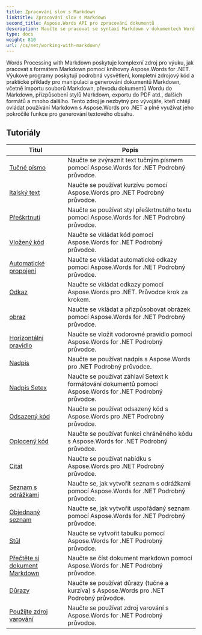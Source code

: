 ```yaml
---
title: Zpracování slov s Markdown
linktitle: Zpracování slov s Markdown
second_title: Aspose.Words API pro zpracování dokumentů
description: Naučte se pracovat se syntaxí Markdown v dokumentech Word pomocí Aspose.Words for .NET pomocí těchto podrobných výukových programů a praktických příkladů.
type: docs
weight: 810
url: /cs/net/working-with-markdown/
---
```


Words Processing with Markdown poskytuje komplexní zdroj pro výuku, jak pracovat s formátem Markdown pomocí knihovny Aspose.Words for .NET. Výukové programy poskytují podrobná vysvětlení, kompletní zdrojový kód a praktické příklady pro manipulaci a generování dokumentů Markdown, včetně importu souborů Markdown, převodu dokumentů Wordu do Markdown, přizpůsobení stylů Markdown, exportu do PDF atd., dalších formátů a mnoho dalšího. Tento zdroj je nezbytný pro vývojáře, kteří chtějí ovládat používání Markdown s Aspose.Words pro .NET a plně využívat jeho pokročilé funkce pro generování textového obsahu.

 ## Tutoriály
| Titul | Popis |
| --- | --- |
| [Tučné písmo](./bold-text/) | Naučte se zvýraznit text tučným písmem pomocí Aspose.Words for .NET Podrobný průvodce. |
| [Italský text](./italic-text/) | Naučte se používat kurzívu pomocí Aspose.Words pro .NET Podrobný průvodce. |
| [Přeškrtnutí](./strikethrough/) | Naučte se používat styl přeškrtnutého textu pomocí Aspose.Words for .NET Podrobný průvodce. |
| [Vložený kód](./inline-code/) | Naučte se vkládat kód pomocí Aspose.Words for .NET Podrobný průvodce. |
| [Automatické propojení](./autolink/) | Naučte se vkládat automatické odkazy pomocí Aspose.Words for .NET Podrobný průvodce. |
| [Odkaz](./link/) | Naučte se vkládat odkazy pomocí Aspose.Words pro .NET. Průvodce krok za krokem. |
| [obraz](./image/) | Naučte se vkládat a přizpůsobovat obrázek pomocí Aspose.Words for .NET Podrobný průvodce. |
| [Horizontální pravidlo](./horizontal-rule/) | Naučte se vložit vodorovné pravidlo pomocí Aspose.Words for .NET Podrobný průvodce. |
| [Nadpis](./heading/) | Naučte se používat nadpis s Aspose.Words pro .NET Podrobný průvodce. |
| [Nadpis Setex](./setext-heading/) | Naučte se používat záhlaví Setext k formátování dokumentů pomocí Aspose.Words for .NET Podrobný průvodce. |
| [Odsazený kód](./indented-code/) | Naučte se používat odsazený kód s Aspose.Words pro .NET Podrobný průvodce. |
| [Oplocený kód](./fenced-code/) | Naučte se používat funkci chráněného kódu s Aspose.Words for .NET Podrobný průvodce. |
| [Citát](./quote/) | Naučte se používat nabídku s Aspose.Words pro .NET Podrobný průvodce. |
| [Seznam s odrážkami](./bulleted-list/) | Naučte se, jak vytvořit seznam s odrážkami pomocí Aspose.Words for .NET Podrobný průvodce. |
| [Objednaný seznam](./ordered-list/) | Naučte se, jak vytvořit uspořádaný seznam pomocí Aspose.Words for .NET Podrobný průvodce. |
| [Stůl](./table/) | Naučte se vytvořit tabulku pomocí Aspose.Words for .NET Podrobný průvodce. |
| [Přečtěte si dokument Markdown](./read-markdown-document/) | Naučte se číst dokument markdown pomocí Aspose.Words for .NET Podrobný průvodce. |
| [Důrazy](./emphases/) | Naučte se používat důrazy (tučné a kurzíva) s Aspose.Words pro .NET Podrobný průvodce. |
| [Použijte zdroj varování](./use-warning-source/) | Naučte se používat zdroj varování s Aspose.Words for .NET Podrobný průvodce. |